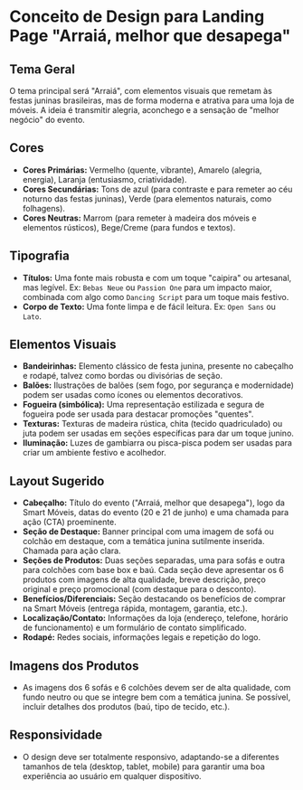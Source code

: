 # Conceito de Design para Landing Page "Arraiá, melhor que desapega"

## Tema Geral
O tema principal será "Arraiá", com elementos visuais que remetam às festas juninas brasileiras, mas de forma moderna e atrativa para uma loja de móveis. A ideia é transmitir alegria, aconchego e a sensação de "melhor negócio" do evento.

## Cores
- **Cores Primárias:** Vermelho (quente, vibrante), Amarelo (alegria, energia), Laranja (entusiasmo, criatividade).
- **Cores Secundárias:** Tons de azul (para contraste e para remeter ao céu noturno das festas juninas), Verde (para elementos naturais, como folhagens).
- **Cores Neutras:** Marrom (para remeter à madeira dos móveis e elementos rústicos), Bege/Creme (para fundos e textos).

## Tipografia
- **Títulos:** Uma fonte mais robusta e com um toque "caipira" ou artesanal, mas legível. Ex: `Bebas Neue` ou `Passion One` para um impacto maior, combinada com algo como `Dancing Script` para um toque mais festivo.
- **Corpo de Texto:** Uma fonte limpa e de fácil leitura. Ex: `Open Sans` ou `Lato`.

## Elementos Visuais
- **Bandeirinhas:** Elemento clássico de festa junina, presente no cabeçalho e rodapé, talvez como bordas ou divisórias de seção.
- **Balões:** Ilustrações de balões (sem fogo, por segurança e modernidade) podem ser usadas como ícones ou elementos decorativos.
- **Fogueira (simbólica):** Uma representação estilizada e segura de fogueira pode ser usada para destacar promoções "quentes".
- **Texturas:** Texturas de madeira rústica, chita (tecido quadriculado) ou juta podem ser usadas em seções específicas para dar um toque junino.
- **Iluminação:** Luzes de gambiarra ou pisca-pisca podem ser usadas para criar um ambiente festivo e acolhedor.

## Layout Sugerido
- **Cabeçalho:** Título do evento ("Arraiá, melhor que desapega"), logo da Smart Móveis, datas do evento (20 e 21 de junho) e uma chamada para ação (CTA) proeminente.
- **Seção de Destaque:** Banner principal com uma imagem de sofá ou colchão em destaque, com a temática junina sutilmente inserida. Chamada para ação clara.
- **Seções de Produtos:** Duas seções separadas, uma para sofás e outra para colchões com base box e baú. Cada seção deve apresentar os 6 produtos com imagens de alta qualidade, breve descrição, preço original e preço promocional (com destaque para o desconto).
- **Benefícios/Diferenciais:** Seção destacando os benefícios de comprar na Smart Móveis (entrega rápida, montagem, garantia, etc.).
- **Localização/Contato:** Informações da loja (endereço, telefone, horário de funcionamento) e um formulário de contato simplificado.
- **Rodapé:** Redes sociais, informações legais e repetição do logo.

## Imagens dos Produtos
- As imagens dos 6 sofás e 6 colchões devem ser de alta qualidade, com fundo neutro ou que se integre bem com a temática junina. Se possível, incluir detalhes dos produtos (baú, tipo de tecido, etc.).

## Responsividade
- O design deve ser totalmente responsivo, adaptando-se a diferentes tamanhos de tela (desktop, tablet, mobile) para garantir uma boa experiência ao usuário em qualquer dispositivo.

